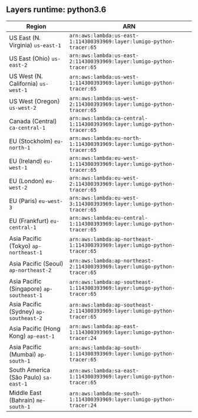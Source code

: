 Layers runtime: python3.6
----
| Region | ARN |
| --- | --- |
|US East (N. Virginia)  `us-east-1`|`arn:aws:lambda:us-east-1:114300393969:layer:lumigo-python-tracer:65`|
|US East (Ohio)  `us-east-2`|`arn:aws:lambda:us-east-2:114300393969:layer:lumigo-python-tracer:65`|
|US West (N. California)  `us-west-1`|`arn:aws:lambda:us-west-1:114300393969:layer:lumigo-python-tracer:65`|
|US West (Oregon)  `us-west-2`|`arn:aws:lambda:us-west-2:114300393969:layer:lumigo-python-tracer:65`|
|Canada (Central)  `ca-central-1`|`arn:aws:lambda:ca-central-1:114300393969:layer:lumigo-python-tracer:65`|
|EU (Stockholm)  `eu-north-1`|`arn:aws:lambda:eu-north-1:114300393969:layer:lumigo-python-tracer:65`|
|EU (Ireland)  `eu-west-1`|`arn:aws:lambda:eu-west-1:114300393969:layer:lumigo-python-tracer:65`|
|EU (London)  `eu-west-2`|`arn:aws:lambda:eu-west-2:114300393969:layer:lumigo-python-tracer:65`|
|EU (Paris)  `eu-west-3`|`arn:aws:lambda:eu-west-3:114300393969:layer:lumigo-python-tracer:65`|
|EU (Frankfurt)  `eu-central-1`|`arn:aws:lambda:eu-central-1:114300393969:layer:lumigo-python-tracer:65`|
|Asia Pacific (Tokyo)  `ap-northeast-1`|`arn:aws:lambda:ap-northeast-1:114300393969:layer:lumigo-python-tracer:65`|
|Asia Pacific (Seoul)  `ap-northeast-2`|`arn:aws:lambda:ap-northeast-2:114300393969:layer:lumigo-python-tracer:65`|
|Asia Pacific (Singapore)  `ap-southeast-1`|`arn:aws:lambda:ap-southeast-1:114300393969:layer:lumigo-python-tracer:65`|
|Asia Pacific (Sydney)  `ap-southeast-2`|`arn:aws:lambda:ap-southeast-2:114300393969:layer:lumigo-python-tracer:65`|
|Asia Pacific (Hong Kong)  `ap-east-1`|`arn:aws:lambda:ap-east-1:114300393969:layer:lumigo-python-tracer:24`|
|Asia Pacific (Mumbai)  `ap-south-1`|`arn:aws:lambda:ap-south-1:114300393969:layer:lumigo-python-tracer:65`|
|South America (São Paulo)  `sa-east-1`|`arn:aws:lambda:sa-east-1:114300393969:layer:lumigo-python-tracer:65`|
|Middle East (Bahrain)  `me-south-1`|`arn:aws:lambda:me-south-1:114300393969:layer:lumigo-python-tracer:24`|
